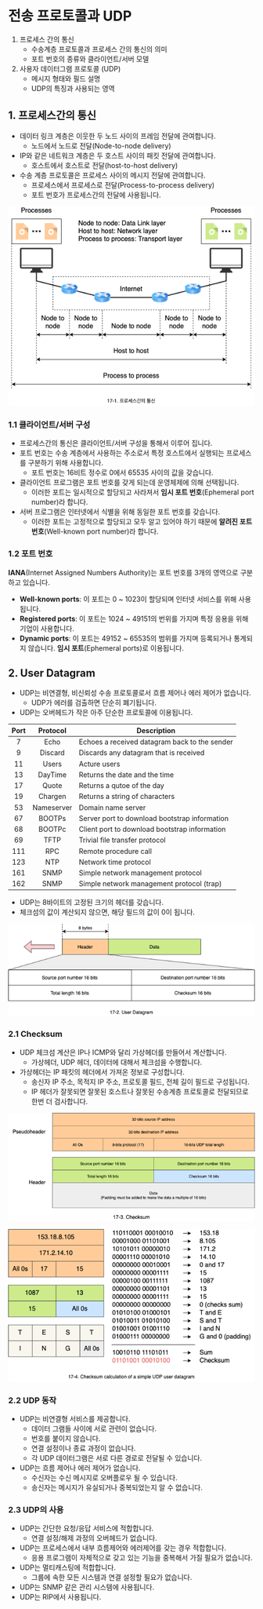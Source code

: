 # 전송 프로토콜과 UDP

1. 프로세스 간의 통신
   - 수송계층 프로토콜과 프로세스 간의 통신의 의미
   - 포트 번호의 종류와 클라이언트/서버 모델
2. 사용자 데이터그램 프로토콜 (UDP)
   - 메시지 형태와 필드 설명
   - UDP의 특징과 사용되는 영역

## 1. 프로세스간의 통신

- 데이터 링크 계층은 이웃한 두 노드 사이의 프레임 전달에 관여합니다.
  - 노드에서 노드로 전달(Node-to-node delivery)
- IP와 같은 네트워크 계층은 두 호스트 사이의 패킷 전달에 관여합니다.
  - 호스트에서 호스트로 전달(host-to-host delivery)
- 수송 계층 프로토콜은 프로세스 사이의 메시지 전달에 관여합니다.
  - 프로세스에서 프로세스로 전달(Process-to-process delivery)
  - 포트 번호가 프로세스간의 전달에 사용됩니다.

![프로세스간의 통신](../_images/network1701.png)

### 1.1 클라이언트/서버 구성

- 프로세스간의 통신은 클라이언트/서버 구성을 통해서 이루어 집니다.
- 포트 번호는 수송 계층에서 사용하는 주소로서 특정 호스트에서 실행되는 프로세스를 구분하기 위해 사용합니다.
  - 포트 번호는 16비트 정수로 0에서 65535 사이의 값을 갖습니다.
- 클라이언트 프로그램은 포트 번호를 갖게 되는데 운영체제에 의해 선택됩니다.
  - 이러한 포트는 일시적으로 할당되고 사라져서 **임시 포트 번호**(Ephemeral port number)라 합니다.
- 서버 프로그램은 인터넷에서 식별을 위해 동일한 포트 번호를 갖습니다.
  - 이러한 포트는 고정적으로 할당되고 모두 알고 있어야 하기 때문에 **알려진 포트 번호**(Well-known port number)라 합니다.

### 1.2 포트 번호

**IANA**(Internet Assigned Numbers Authority)는 포트 번호를 3개의 영역으로 구분하고 있습니다.

- **Well-known ports**: 이 포트는 0 ~ 1023이 할당되며 인터넷 서비스를 위해 사용됩니다.
- **Registered ports**: 이 포트는 1024 ~ 49151의 번위를 가지며 특정 응용을 위해 기업이 사용합니다.
- **Dynamic ports**: 이 포트는 49152 ~ 65535의 범위를 가지며 등록되거나 통계되지 않습니다. **임시 포트**(Ephemeral ports)로 이용됩니다.

## 2. User Datagram

- UDP는 비연결형, 비신뢰성 수송 프로토콜로서 흐름 제어나 에러 제어가 없습니다.
  - UDP가 에러를 검출하면 단순히 폐기됩니다.
- UDP는 오버헤드가 작은 아주 단순한 프로토콜에 이용됩니다.

| Port |  Protocol  | Description                                   |
| :--: | :--------: | --------------------------------------------- |
|  7   |    Echo    | Echoes a received datagram back to the sender |
|  9   |  Discard   | Discards any datagram that is received        |
|  11  |   Users    | Acture users                                  |
|  13  |  DayTime   | Returns the date and the time                 |
|  17  |   Quote    | Returns a qutoe of the day                    |
|  19  |  Chargen   | Returns a string of characters                |
|  53  | Nameserver | Domain name server                            |
|  67  |   BOOTPs   | Server port to download bootstrap information |
|  68  |   BOOTPc   | Client port to download bootstrap information |
|  69  |    TFTP    | Trivial file transfer protocol                |
| 111  |    RPC     | Remote procedure call                         |
| 123  |    NTP     | Network time protocol                         |
| 161  |    SNMP    | Simple network management protocol            |
| 162  |    SNMP    | Simple network management protocol (trap)     |

- UDP는 8바이트의 고정된 크기의 헤더를 갖습니다.
- 체크섬의 값이 계산되지 않으면, 해당 필드의 값이 0이 됩니다.

![User datagram](../_images/network1702.png)

### 2.1 Checksum

- UDP 체크섬 계산은 IP나 ICMP와 달리 가상헤더를 만들어서 계산합니다.
  - 가상헤더, UDP 헤더, 데이터에 대해서 체크섬을 수행합니다.
- 가상헤더는 IP 패킷의 헤더에서 가져온 정보로 구성합니다.
  - 송신자 IP 주소, 목적지 IP 주소, 프로토콜 필드, 전체 길이 필드로 구성됩니다.
  - IP 헤더가 잘못되면 잘못된 호스트나 잘못된 수송계층 프로토콜로 전달되므로 한번 더 검사합니다.

![Checksum](../_images/network1703.png)

![Checksum calculation of a simple UDP user datagram](../_images/network1704.png)

### 2.2 UDP 동작

- UDP는 비연결형 서비스를 제공합니다.
  - 데이터 그램들 사이에 서로 관련이 없습니다.
  - 번호를 붙이지 않습니다.
  - 연결 설정이나 종료 과정이 없습니다.
  - 각 UDP 데이터그램은 서로 다른 경로로 전달될 수 있습니다.
- UDP는 흐름 제어나 에러 제어가 없습니다.
  - 수신자는 수신 메시지로 오버플로우 될 수 있습니다.
  - 송신자는 메시지가 유실되거나 중복되었는지 알 수 없습니다.

### 2.3 UDP의 사용

- UDP는 간단한 요청/응답 서비스에 적합합니다.
  - 연결 설정/해제 과정의 오버헤드가 없습니다.
- UDP는 프로세스에서 내부 흐름제어와 에러제어를 갖는 경우 적합합니다.
  - 응용 프로그램이 자체적으로 갖고 있는 기능을 중복해서 가질 필요가 없습니다.
- UDP는 멀티캐스팅에 적합합니다.
  - 그룹에 속한 모든 시스템과 연결 설정할 필요가 없습니다.
- UDP는 SNMP 같은 관리 시스템에 사용됩니다.
- UDP는 RIP에서 사용됩니다.
